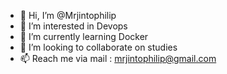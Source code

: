- 👋 Hi, I’m @Mrjintophilip
- 👀 I’m interested in Devops
- 🌱 I’m currently learning Docker
- 💞️ I’m looking to collaborate on studies
- 📫 Reach me via mail : mrjintophilip@gmail.com

<!---
Mrjintophilip/Mrjintophilip is a ✨ special ✨ repository because its `README.md` (this file) appears on your GitHub profile.
You can click the Preview link to take a look at your changes.
--->
